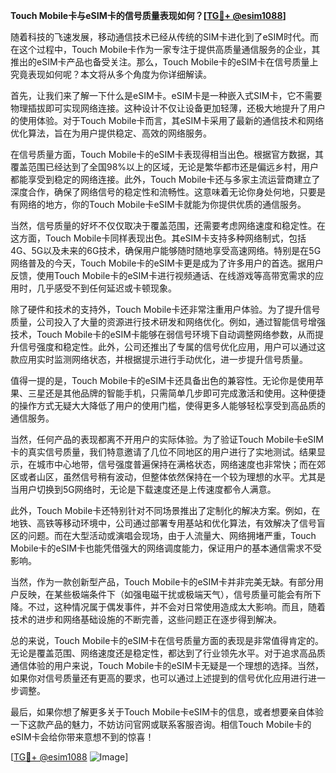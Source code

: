 **Touch Mobile卡与eSIM卡的信号质量表现如何？[[TG💪+ @esim1088](https://t.me/s/esim1088)]**

随着科技的飞速发展，移动通信技术已经从传统的SIM卡进化到了eSIM时代。而在这个过程中，Touch Mobile卡作为一家专注于提供高质量通信服务的企业，其推出的eSIM卡产品也备受关注。那么，Touch Mobile卡的eSIM卡在信号质量上究竟表现如何呢？本文将从多个角度为你详细解读。

首先，让我们来了解一下什么是eSIM卡。eSIM卡是一种嵌入式SIM卡，它不需要物理插拔即可实现网络连接。这种设计不仅让设备更加轻薄，还极大地提升了用户的使用体验。对于Touch Mobile卡而言，其eSIM卡采用了最新的通信技术和网络优化算法，旨在为用户提供稳定、高效的网络服务。

在信号质量方面，Touch Mobile卡的eSIM卡表现得相当出色。根据官方数据，其覆盖范围已经达到了全国98%以上的区域，无论是繁华都市还是偏远乡村，用户都能享受到稳定的网络连接。此外，Touch Mobile卡还与多家主流运营商建立了深度合作，确保了网络信号的稳定性和流畅性。这意味着无论你身处何地，只要是有网络的地方，你的Touch Mobile卡eSIM卡就能为你提供优质的通信服务。

当然，信号质量的好坏不仅仅取决于覆盖范围，还需要考虑网络速度和稳定性。在这方面，Touch Mobile卡同样表现出色。其eSIM卡支持多种网络制式，包括4G、5G以及未来的6G技术，确保用户能够随时随地享受高速网络。特别是在5G网络普及的今天，Touch Mobile卡的eSIM卡更是成为了许多用户的首选。据用户反馈，使用Touch Mobile卡的eSIM卡进行视频通话、在线游戏等高带宽需求的应用时，几乎感受不到任何延迟或卡顿现象。

除了硬件和技术的支持外，Touch Mobile卡还非常注重用户体验。为了提升信号质量，公司投入了大量的资源进行技术研发和网络优化。例如，通过智能信号增强技术，Touch Mobile卡的eSIM卡能够在弱信号环境下自动调整网络参数，从而提升信号强度和稳定性。此外，公司还推出了专属的信号优化应用，用户可以通过这款应用实时监测网络状态，并根据提示进行手动优化，进一步提升信号质量。

值得一提的是，Touch Mobile卡的eSIM卡还具备出色的兼容性。无论你是使用苹果、三星还是其他品牌的智能手机，只需简单几步即可完成激活和使用。这种便捷的操作方式无疑大大降低了用户的使用门槛，使得更多人能够轻松享受到高品质的通信服务。

当然，任何产品的表现都离不开用户的实际体验。为了验证Touch Mobile卡eSIM卡的真实信号质量，我们特意邀请了几位不同地区的用户进行了实地测试。结果显示，在城市中心地带，信号强度普遍保持在满格状态，网络速度也非常快；而在郊区或者山区，虽然信号稍有波动，但整体依然保持在一个较为理想的水平。尤其是当用户切换到5G网络时，无论是下载速度还是上传速度都令人满意。

此外，Touch Mobile卡还特别针对不同场景推出了定制化的解决方案。例如，在地铁、高铁等移动环境中，公司通过部署专用基站和优化算法，有效解决了信号盲区的问题。而在大型活动或演唱会现场，由于人流量大、网络拥堵严重，Touch Mobile卡的eSIM卡也能凭借强大的网络调度能力，保证用户的基本通信需求不受影响。

当然，作为一款创新型产品，Touch Mobile卡的eSIM卡并非完美无缺。有部分用户反映，在某些极端条件下（如强电磁干扰或极端天气），信号质量可能会有所下降。不过，这种情况属于偶发事件，并不会对日常使用造成太大影响。而且，随着技术的进步和网络基础设施的不断完善，这些问题正在逐步得到解决。

总的来说，Touch Mobile卡的eSIM卡在信号质量方面的表现是非常值得肯定的。无论是覆盖范围、网络速度还是稳定性，都达到了行业领先水平。对于追求高品质通信体验的用户来说，Touch Mobile卡的eSIM卡无疑是一个理想的选择。当然，如果你对信号质量还有更高的要求，也可以通过上述提到的信号优化应用进行进一步调整。

最后，如果你想了解更多关于Touch Mobile卡eSIM卡的信息，或者想要亲自体验一下这款产品的魅力，不妨访问官网或联系客服咨询。相信Touch Mobile卡的eSIM卡会给你带来意想不到的惊喜！

[[TG💪+ @esim1088](https://t.me/s/esim1088) ![Image](https://i.postimg.cc/4NQfJmqS/Snipaste-2025-05-13-00-14-12.png)]